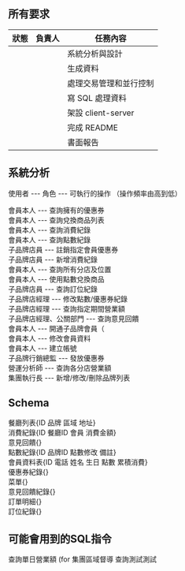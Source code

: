 ## 所有要求
| 狀態 | 負責人 | 任務內容                   |
|------|--------|----------------------------|
|      |        | 系統分析與設計             |
|      |        | 生成資料                   |
|      |        | 處理交易管理和並行控制     |
|      |        | 寫 SQL 處理資料            |
|      |        | 架設 client-server         |
|      |        | 完成 README                |
|      |        | 書面報告                   |


## 系統分析

使用者 --- 角色 --- 可執行的操作  （操作頻率由高到低）   

會員本人 --- 查詢擁有的優惠券   
會員本人 --- 查詢兌換商品列表   
會員本人 --- 查詢消費紀錄   
會員本人 --- 查詢點數紀錄   
子品牌店員 --- 註銷指定會員優惠券   
子品牌店員 --- 新增消費紀錄   
會員本人 --- 查詢所有分店及位置   
會員本人 --- 使用點數兌換商品  
子品牌店員 --- 查詢訂位紀錄   
子品牌店經理 --- 修改點數/優惠券紀錄   
子品牌店經理 --- 查詢指定期間營業額   
子品牌店經理、公關部門 --- 查詢意見回饋   
會員本人 --- 開通子品牌會員（   
會員本人 --- 修改會員資料   
會員本人 --- 建立帳號  
子品牌行銷總監 --- 發放優惠券   
營運分析師 --- 查詢各分店營業額   
集團執行長 --- 新增/修改/刪除品牌列表   

## Schema
餐廳列表{ID 品牌 區域 地址}   
消費紀錄{ID 餐廳ID 會員 消費金額}   
意見回饋{}   
點數紀錄{ID 品牌ID 點數修改 備註}   
會員資料表{ID 電話 姓名 生日 點數 累積消費}   
優惠券紀錄{}   
菜單{}   
意見回饋紀錄{}   
訂單明細{}   
訂位紀錄{}   


## 可能會用到的SQL指令
查詢單日營業額 (for 集團區域督導
查詢測試測試
